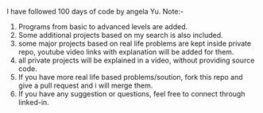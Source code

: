 I have followed 100 days of code by angela Yu.
Note:-
1. Programs from basic to advanced levels are added.
2. Some additional projects based on my search is also included.
3. some major projects based on real life problems are kept inside private repo, youtube video links with explanation will be added for them.
4. all private projects will be explained in a video, without providing source code.
5. If you have more real life based problems/soution, fork this repo and give a pull request and i will merge them.
6. If you have any suggestion or questions, feel free to connect through linked-in.
